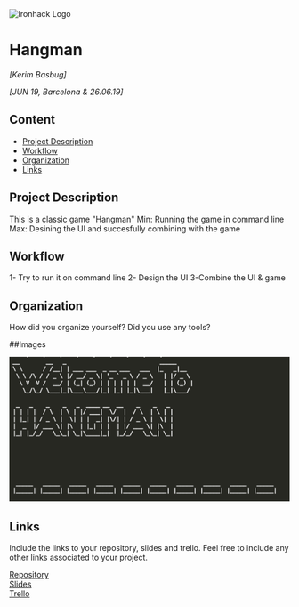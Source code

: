 <img src="https://bit.ly/2VnXWr2" alt="Ironhack Logo" width="100"/>

# Hangman
*[Kerim Basbug]*

*[JUN 19, Barcelona & 26.06.19]*

## Content
- [Project Description](#project-description)
- [Workflow](#workflow)
- [Organization](#organization)
- [Links](#links)

<a name="project-description"></a>

## Project Description

This is a classic game "Hangman"
Min: Running the game in command line
Max: Desining the UI and succesfully combining with the game

<a name="workflow"></a>

## Workflow

1- Try to run it on command line
2- Design the UI
3-Combine the UI & game

<a name="organization"></a>

## Organization
How did you organize yourself? Did you use any tools?

<a name="links"></a>

##Images

![](images/Screen%20Shot%202019-06-27%20at%2016.57.02.png)

## Links
Include the links to your repository, slides and trello. Feel free to include any other links associated to your project. 

[Repository](https://github.com/)  
[Slides](https://slides.com/)  
[Trello](https://trello.com/b/tDXkO3sF/hangman)  
